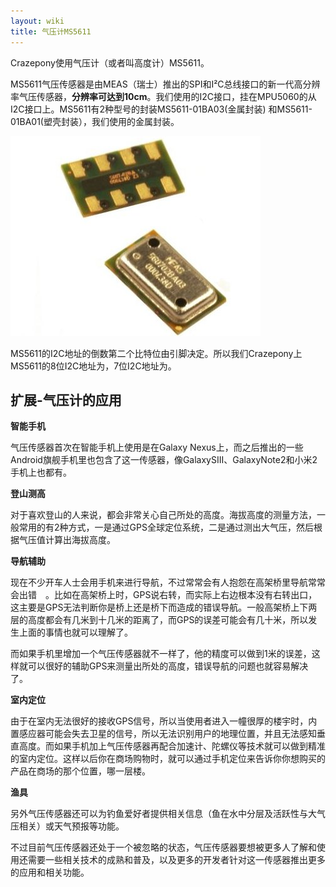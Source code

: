```yaml
---
layout: wiki
title: 气压计MS5611
---
```


Crazepony使用气压计（或者叫高度计）MS5611。

MS5611气压传感器是由MEAS（瑞士）推出的SPI和I²C总线接口的新一代高分辨率气压传感器，**分辨率可达到10cm**。我们使用的I2C接口，挂在MPU5060的从I2C接口上。MS5611有2种型号的封装MS5611-01BA03(金属封装) 和MS5611-01BA01(塑壳封装），我们使用的金属封装。

![](/assets/img/ms5611-1.jpg)

MS5611的I2C地址的倒数第二个比特位由引脚决定。所以我们Crazepony上MS5611的8位I2C地址为，7位I2C地址为。


## 扩展-气压计的应用

**智能手机**

气压传感器首次在智能手机上使用是在Galaxy Nexus上，而之后推出的一些Android旗舰手机里也包含了这一传感器，像GalaxySIII、GalaxyNote2和小米2手机上也都有。

**登山测高**

对于喜欢登山的人来说，都会非常关心自己所处的高度。海拔高度的测量方法，一般常用的有2种方式，一是通过GPS全球定位系统，二是通过测出大气压，然后根据气压值计算出海拔高度。

**导航辅助**

现在不少开车人士会用手机来进行导航，不过常常会有人抱怨在高架桥里导航常常会出错　。比如在高架桥上时，GPS说右转，而实际上右边根本没有右转出口，这主要是GPS无法判断你是桥上还是桥下而造成的错误导航。一般高架桥上下两层的高度都会有几米到十几米的距离了，而GPS的误差可能会有几十米，所以发生上面的事情也就可以理解了。

而如果手机里增加一个气压传感器就不一样了，他的精度可以做到1米的误差，这样就可以很好的辅助GPS来测量出所处的高度，错误导航的问题也就容易解决了。

**室内定位**

由于在室内无法很好的接收GPS信号，所以当使用者进入一幢很厚的楼宇时，内置感应器可能会失去卫星的信号，所以无法识别用户的地理位置，并且无法感知垂直高度。而如果手机加上气压传感器再配合加速计、陀螺仪等技术就可以做到精准的室内定位。这样以后你在商场购物时，就可以通过手机定位来告诉你你想购买的产品在商场的那个位置，哪一层楼。

**渔具**

另外气压传感器还可以为钓鱼爱好者提供相关信息（鱼在水中分层及活跃性与大气压相关）或天气预报等功能。

不过目前气压传感器还处于一个被忽略的状态，气压传感器要想被更多人了解和使用还需要一些相关技术的成熟和普及，以及更多的开发者针对这一传感器推出更多的应用和相关功能。
